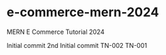 # e-commerce-mern-2024
MERN E Commerce Tutorial 2024

Initial commit
2nd Initial commit
TN-002
TN-001
